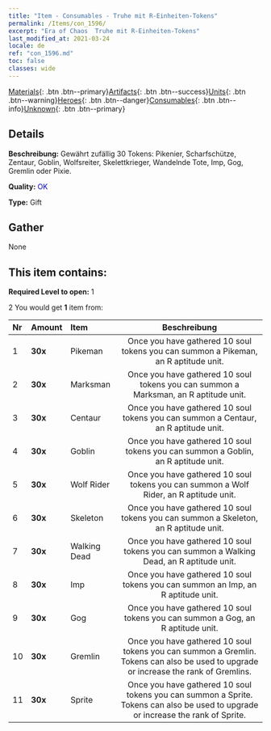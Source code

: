 ```yaml
---
title: "Item - Consumables - Truhe mit R-Einheiten-Tokens"
permalink: /Items/con_1596/
excerpt: "Era of Chaos  Truhe mit R-Einheiten-Tokens"
last_modified_at: 2021-03-24
locale: de
ref: "con_1596.md"
toc: false
classes: wide
---
```

 [Materials](/de/Items/){: .btn .btn--primary}[Artifacts](/de/Items/Artifacts/){: .btn .btn--success}[Units](/de/Items/Units/){: .btn .btn--warning}[Heroes](/de/Items/Heroes/){: .btn .btn--danger}[Consumables](/de/Items/Consumables/){: .btn .btn--info}[Unknown](/de/Items/Unknown/){: .btn .btn--primary}

## Details
 **Beschreibung:** Gewährt zufällig 30 Tokens: Pikenier, Scharfschütze, Zentaur, Goblin, Wolfsreiter, Skelettkrieger, Wandelnde Tote, Imp, Gog, Gremlin oder Pixie.

 **Quality:** <span style="color: #0000CD">OK</span>

 **Type:** Gift

## Gather

  None

## This item contains:

 **Required Level to open:** 1

 2 You would get **1** item  from:

  | Nr | Amount |     Item    | Beschreibung |
  |:---|:-------|:------------|:-----------:|
  | 1 |  **30x** | Pikeman | Once you have gathered 10 soul tokens you can summon a Pikeman, an R aptitude unit.  | 
  | 2 |  **30x** | Marksman | Once you have gathered 10 soul tokens you can summon a Marksman, an R aptitude unit.  | 
  | 3 |  **30x** | Centaur | Once you have gathered 10 soul tokens you can summon a Centaur, an R aptitude unit.  | 
  | 4 |  **30x** | Goblin | Once you have gathered 10 soul tokens you can summon a Goblin, an R aptitude unit.  | 
  | 5 |  **30x** | Wolf Rider | Once you have gathered 10 soul tokens you can summon a Wolf Rider, an R aptitude unit.  | 
  | 6 |  **30x** | Skeleton | Once you have gathered 10 soul tokens you can summon a Skeleton, an R aptitude unit.  | 
  | 7 |  **30x** | Walking Dead | Once you have gathered 10 soul tokens you can summon a Walking Dead, an R aptitude unit.  | 
  | 8 |  **30x** | Imp | Once you have gathered 10 soul tokens you can summon an Imp, an R aptitude unit.  | 
  | 9 |  **30x** | Gog | Once you have gathered 10 soul tokens you can summon a Gog, an R aptitude unit.  | 
  | 10 |  **30x** | Gremlin | Once you have gathered 10 soul tokens you can summon a Gremlin. Tokens can also be used to upgrade or increase the rank of Gremlins.  | 
  | 11 |  **30x** | Sprite | Once you have gathered 10 soul tokens you can summon a Sprite. Tokens can also be used to upgrade or increase the rank of Sprite.  | 
